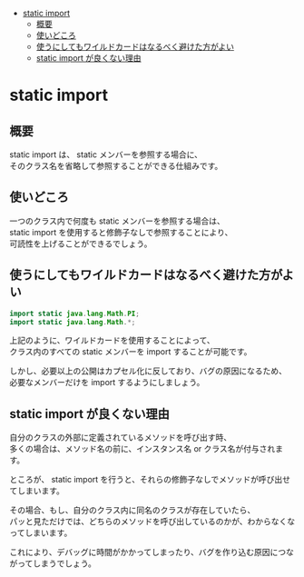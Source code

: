 - [static import](#static-import)
  - [概要](#概要)
  - [使いどころ](#使いどころ)
  - [使うにしてもワイルドカードはなるべく避けた方がよい](#使うにしてもワイルドカードはなるべく避けた方がよい)
  - [static import が良くない理由](#static-import-が良くない理由)


# static import

## 概要

static import は、 static メンバーを参照する場合に、  
そのクラス名を省略して参照することができる仕組みです。


## 使いどころ

一つのクラス内で何度も static メンバーを参照する場合は、  
static import を使用すると修飾子なしで参照することにより、  
可読性を上げることができるでしょう。


## 使うにしてもワイルドカードはなるべく避けた方がよい

```java
import static java.lang.Math.PI;
import static java.lang.Math.*;
```

上記のように、ワイルドカードを使用することによって、  
クラス内のすべての static メンバーを import することが可能です。

しかし、必要以上の公開はカプセル化に反しており、バグの原因になるため、  
必要なメンバーだけを import するようにしましょう。  


## static import が良くない理由

自分のクラスの外部に定義されているメソッドを呼び出す時、  
多くの場合は、メソッド名の前に、インスタンス名 or クラス名が付与されます。

ところが、 static import を行うと、それらの修飾子なしでメソッドが呼び出せてしまいます。

その場合、もし、自分のクラス内に同名のクラスが存在していたら、  
パッと見ただけでは、どちらのメソッドを呼び出しているのかが、わからなくなってしまいます。

これにより、デバッグに時間がかかってしまったり、バグを作り込む原因につながってしまうでしょう。



